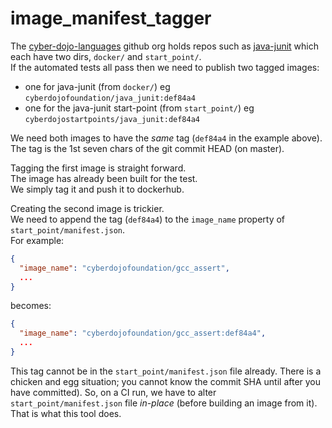 
# image_manifest_tagger

The [cyber-dojo-languages](https://github.com/cyber-dojo-languages) github org holds repos such as
[java-junit](https://github.com/cyber-dojo-languages/java-junit)
which each have two dirs, `docker/` and `start_point/`.  
If the automated tests all pass then we need to publish two tagged images:
  * one for java-junit (from `docker/`) eg
    `cyberdojofoundation/java_junit:def84a4`
  * one for the java-junit start-point (from `start_point/`) eg
    `cyberdojostartpoints/java_junit:def84a4`


We need both images to have the *same* tag (`def84a4` in the example above).  
The tag is the 1st seven chars of the git commit HEAD (on master).

Tagging the first image is straight forward.  
The image has already been built for the test.  
We simply tag it and push it to dockerhub.  

Creating the second image is trickier.  
We need to append the tag (`def84a4`) to the `image_name` property of `start_point/manifest.json`.  
For example:
```json
{
  "image_name": "cyberdojofoundation/gcc_assert",
  ...
}
```
becomes:
```json
{
  "image_name": "cyberdojofoundation/gcc_assert:def84a4",
  ...
}
```
This tag cannot be in the `start_point/manifest.json` file already.
There is a chicken and egg situation;
you cannot know the commit SHA until after you have committed).
So, on a CI run, we have to alter `start_point/manifest.json` file *in-place* (before building an image from it).
That is what this tool does.
